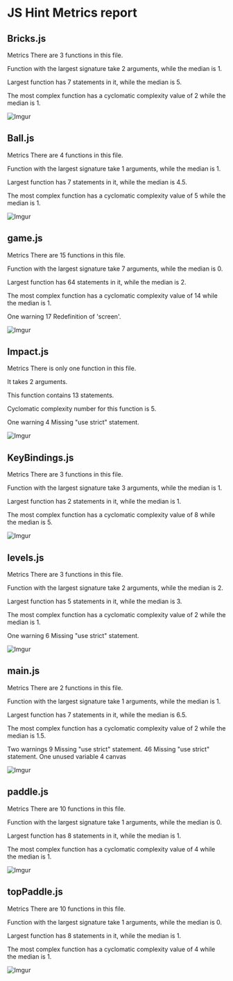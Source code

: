 # JS Hint Metrics report
## Bricks.js
Metrics
There are 3 functions in this file.

Function with the largest signature take 2 arguments, while the median is 1.

Largest function has 7 statements in it, while the median is 5.

The most complex function has a cyclomatic complexity value of 2 while the median is 1.

![Imgur](https://i.imgur.com/tFT9hh2.png)

## Ball.js
Metrics
There are 4 functions in this file.

Function with the largest signature take 1 arguments, while the median is 1.

Largest function has 7 statements in it, while the median is 4.5.

The most complex function has a cyclomatic complexity value of 5 while the median is 1.

![Imgur](https://i.imgur.com/vLJrm6w.png)

## game.js
Metrics
There are 15 functions in this file.

Function with the largest signature take 7 arguments, while the median is 0.

Largest function has 64 statements in it, while the median is 2.

The most complex function has a cyclomatic complexity value of 14 while the median is 1.

One warning
17	Redefinition of 'screen'.

![Imgur](https://i.imgur.com/q8GLQq2.png)

## Impact.js
Metrics
There is only one function in this file.

It takes 2 arguments.

This function contains 13 statements.

Cyclomatic complexity number for this function is 5.

One warning
4	Missing "use strict" statement.

![Imgur](https://i.imgur.com/NSRpi0d.png)


## KeyBindings.js
Metrics
There are 3 functions in this file.

Function with the largest signature take 3 arguments, while the median is 1.

Largest function has 2 statements in it, while the median is 1.

The most complex function has a cyclomatic complexity value of 8 while the median is 5.

![Imgur](https://i.imgur.com/5kFbkJc.png)

## levels.js
Metrics
There are 3 functions in this file.

Function with the largest signature take 2 arguments, while the median is 2.

Largest function has 5 statements in it, while the median is 3.

The most complex function has a cyclomatic complexity value of 2 while the median is 1.

One warning
6	Missing "use strict" statement.

![Imgur](https://i.imgur.com/5iFn87s.png)

## main.js
Metrics
There are 2 functions in this file.

Function with the largest signature take 1 arguments, while the median is 1.

Largest function has 7 statements in it, while the median is 6.5.

The most complex function has a cyclomatic complexity value of 2 while the median is 1.5.

Two warnings
9	Missing "use strict" statement.
46	Missing "use strict" statement.
One unused variable
4	canvas

![Imgur](https://i.imgur.com/3MxXpd7.png)

## paddle.js
Metrics
There are 10 functions in this file.

Function with the largest signature take 1 arguments, while the median is 0.

Largest function has 8 statements in it, while the median is 1.

The most complex function has a cyclomatic complexity value of 4 while the median is 1.

![Imgur](https://i.imgur.com/pJGllbT.png)

## topPaddle.js
Metrics
There are 10 functions in this file.

Function with the largest signature take 1 arguments, while the median is 0.

Largest function has 8 statements in it, while the median is 1.

The most complex function has a cyclomatic complexity value of 4 while the median is 1.

![Imgur](https://i.imgur.com/ObfXxpX.png)